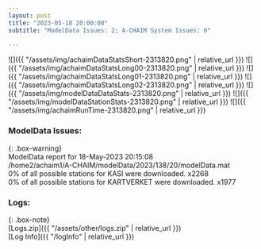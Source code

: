 ```yaml
---
layout: post
title: "2023-05-18 20:00:00"
subtitle: "ModelData Issues: 2; A-CHAIM System Issues: 0"

---
```


![]({{ "/assets/img/achaimDataStatsShort-2313820.png" | relative_url }})
![]({{ "/assets/img/achaimDataStatsLong00-2313820.png" | relative_url }})
![]({{ "/assets/img/achaimDataStatsLong01-2313820.png" | relative_url }})
![]({{ "/assets/img/achaimDataStatsLong02-2313820.png" | relative_url }})
![]({{ "/assets/img/modelDataDataStats-2313820.png" | relative_url }})
![]({{ "/assets/img/modelDataStationStats-2313820.png" | relative_url }})
![]({{ "/assets/img/achaimRunTime-2313820.png" | relative_url }})


### ModelData Issues:  
  
{: .box-warning}  
 ModelData report for 18-May-2023 20:15:08   
 /home2/achaim1/A-CHAIM/modelData/2023/138/20/modelData.mat   
 0% of all possible stations for KASI were downloaded. x2268   
 0% of all possible stations for KARTVERKET were downloaded. x1977   
  


### Logs:  
  
{: .box-note}  
[Logs.zip]({{ "/assets/other/logs.zip" | relative_url }})  
[Log Info]({{ "/logInfo" | relative_url }})  
